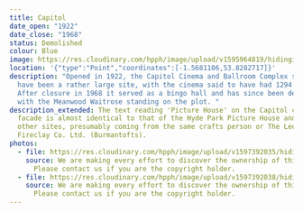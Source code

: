 ```yaml
---
title: Capitol
date_open: "1922"
date_close: "1968"
status: Demolished
colour: Blue
image: https://res.cloudinary.com/hpph/image/upload/v1595964819/hidinginplainsight/capitol.svg
location: '{"type":"Point","coordinates":[-1.5681106,53.8282717]}'
description: "Opened in 1922, the Capitol Cinema and Ballroom Complex seemed to
  have been a rather large site, with the cinema said to have had 1294 seats.
  After closure in 1968 it served as a bingo hall and has since been demolished,
  with the Meanwood Waitrose standing on the plot. "
description_extended: The text reading 'Picture House' on the Capitol cinema's
  facade is almost identical to that of the Hyde Park Picture House and various
  other sites, presumably coming from the same crafts person or The Leeds
  Fireclay Co. Ltd. (Burmantofts).
photos:
  - file: https://res.cloudinary.com/hpph/image/upload/v1597392035/hidinginplainsight/Capitol01.jpg
    source: We are making every effort to discover the ownership of this photo.
      Please contact us if you are the copyright holder.
  - file: https://res.cloudinary.com/hpph/image/upload/v1597392038/hidinginplainsight/Capitol02.jpg
    source: We are making every effort to discover the ownership of this photo.
      Please contact us if you are the copyright holder.
---
```

